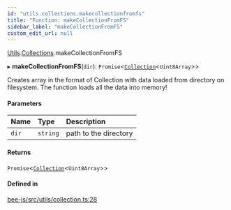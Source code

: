 ```yaml
---
id: "utils.collections.makecollectionfromfs"
title: "Function: makeCollectionFromFS"
sidebar_label: "makeCollectionFromFS"
custom_edit_url: null
---
```


[Utils](../modules/utils.md).[Collections](../modules/utils.collections.md).makeCollectionFromFS

▸ **makeCollectionFromFS**(`dir`): `Promise`<[`Collection`](../types/collection.md)<`Uint8Array`\>\>

Creates array in the format of Collection with data loaded from directory on filesystem.
The function loads all the data into memory!

#### Parameters

| Name | Type | Description |
| :------ | :------ | :------ |
| `dir` | `string` | path to the directory |

#### Returns

`Promise`<[`Collection`](../types/collection.md)<`Uint8Array`\>\>

#### Defined in

[bee-js/src/utils/collection.ts:28](https://github.com/ethersphere/bee-js/blob/0e69ca1/src/utils/collection.ts#L28)
